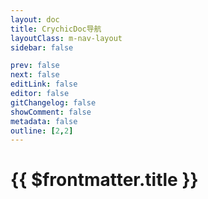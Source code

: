 ```yaml
---
layout: doc
title: CrychicDoc导航
layoutClass: m-nav-layout
sidebar: false

prev: false
next: false
editLink: false
editor: false
gitChangelog: false
showComment: false
metadata: false
outline: [2,2]
---
```

<style src="../../../.vitepress/theme/style/nav.scss"></style>

<script setup>
import { ref } from "vue";
import { NAV_DATA } from '../Components/guide.ts'
const NAV_DATAS = ref(NAV_DATA)
</script>

# {{ $frontmatter.title }}

<MNavLinks v-for="{title, items} in NAV_DATAS" :title="title" :items="items"/>